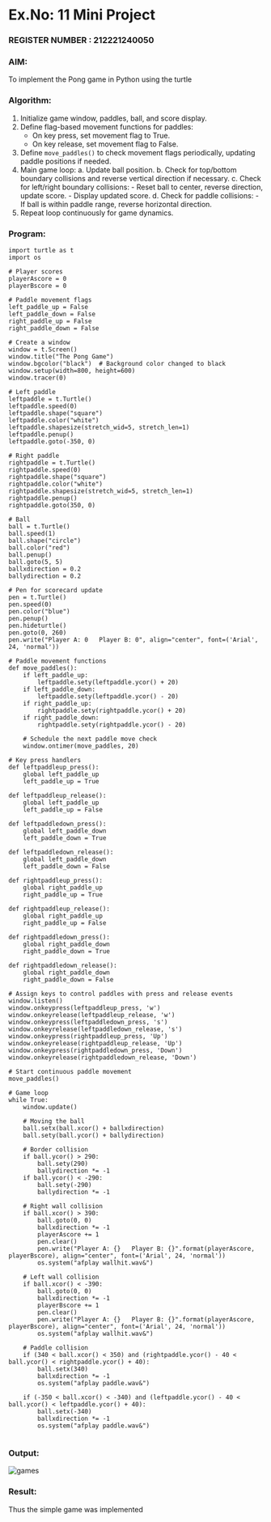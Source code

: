 # Ex.No: 11  Mini Project                                                                        
### REGISTER NUMBER : 212221240050
### AIM: 
To implement the Pong game in Python using the turtle
### Algorithm:
1. Initialize game window, paddles, ball, and score display.
2. Define flag-based movement functions for paddles:
    - On key press, set movement flag to True.
    - On key release, set movement flag to False.
3. Define `move_paddles()` to check movement flags periodically, updating paddle positions if needed.
4. Main game loop:
    a. Update ball position.
    b. Check for top/bottom boundary collisions and reverse vertical direction if necessary.
    c. Check for left/right boundary collisions:
        - Reset ball to center, reverse direction, update score.
        - Display updated score.
    d. Check for paddle collisions:
        - If ball is within paddle range, reverse horizontal direction.
5. Repeat loop continuously for game dynamics.


### Program:
```
import turtle as t
import os

# Player scores
playerAscore = 0
playerBscore = 0

# Paddle movement flags
left_paddle_up = False
left_paddle_down = False
right_paddle_up = False
right_paddle_down = False

# Create a window
window = t.Screen()
window.title("The Pong Game")
window.bgcolor("black")  # Background color changed to black
window.setup(width=800, height=600)
window.tracer(0)

# Left paddle
leftpaddle = t.Turtle()
leftpaddle.speed(0)
leftpaddle.shape("square")
leftpaddle.color("white")
leftpaddle.shapesize(stretch_wid=5, stretch_len=1)
leftpaddle.penup()
leftpaddle.goto(-350, 0)

# Right paddle
rightpaddle = t.Turtle()
rightpaddle.speed(0)
rightpaddle.shape("square")
rightpaddle.color("white")
rightpaddle.shapesize(stretch_wid=5, stretch_len=1)
rightpaddle.penup()
rightpaddle.goto(350, 0)

# Ball
ball = t.Turtle()
ball.speed(1)
ball.shape("circle")
ball.color("red")
ball.penup()
ball.goto(5, 5)
ballxdirection = 0.2
ballydirection = 0.2

# Pen for scorecard update
pen = t.Turtle()
pen.speed(0)
pen.color("blue")
pen.penup()
pen.hideturtle()
pen.goto(0, 260)
pen.write("Player A: 0   Player B: 0", align="center", font=('Arial', 24, 'normal'))

# Paddle movement functions
def move_paddles():
    if left_paddle_up:
        leftpaddle.sety(leftpaddle.ycor() + 20)
    if left_paddle_down:
        leftpaddle.sety(leftpaddle.ycor() - 20)
    if right_paddle_up:
        rightpaddle.sety(rightpaddle.ycor() + 20)
    if right_paddle_down:
        rightpaddle.sety(rightpaddle.ycor() - 20)

    # Schedule the next paddle move check
    window.ontimer(move_paddles, 20)

# Key press handlers
def leftpaddleup_press():
    global left_paddle_up
    left_paddle_up = True

def leftpaddleup_release():
    global left_paddle_up
    left_paddle_up = False

def leftpaddledown_press():
    global left_paddle_down
    left_paddle_down = True

def leftpaddledown_release():
    global left_paddle_down
    left_paddle_down = False

def rightpaddleup_press():
    global right_paddle_up
    right_paddle_up = True

def rightpaddleup_release():
    global right_paddle_up
    right_paddle_up = False

def rightpaddledown_press():
    global right_paddle_down
    right_paddle_down = True

def rightpaddledown_release():
    global right_paddle_down
    right_paddle_down = False

# Assign keys to control paddles with press and release events
window.listen()
window.onkeypress(leftpaddleup_press, 'w')
window.onkeyrelease(leftpaddleup_release, 'w')
window.onkeypress(leftpaddledown_press, 's')
window.onkeyrelease(leftpaddledown_release, 's')
window.onkeypress(rightpaddleup_press, 'Up')
window.onkeyrelease(rightpaddleup_release, 'Up')
window.onkeypress(rightpaddledown_press, 'Down')
window.onkeyrelease(rightpaddledown_release, 'Down')

# Start continuous paddle movement
move_paddles()

# Game loop
while True:
    window.update()

    # Moving the ball
    ball.setx(ball.xcor() + ballxdirection)
    ball.sety(ball.ycor() + ballydirection)

    # Border collision
    if ball.ycor() > 290:
        ball.sety(290)
        ballydirection *= -1
    if ball.ycor() < -290:
        ball.sety(-290)
        ballydirection *= -1

    # Right wall collision
    if ball.xcor() > 390:
        ball.goto(0, 0)
        ballxdirection *= -1
        playerAscore += 1
        pen.clear()
        pen.write("Player A: {}   Player B: {}".format(playerAscore, playerBscore), align="center", font=('Arial', 24, 'normal'))
        os.system("afplay wallhit.wav&")

    # Left wall collision
    if ball.xcor() < -390:
        ball.goto(0, 0)
        ballxdirection *= -1
        playerBscore += 1
        pen.clear()
        pen.write("Player A: {}   Player B: {}".format(playerAscore, playerBscore), align="center", font=('Arial', 24, 'normal'))
        os.system("afplay wallhit.wav&")

    # Paddle collision
    if (340 < ball.xcor() < 350) and (rightpaddle.ycor() - 40 < ball.ycor() < rightpaddle.ycor() + 40):
        ball.setx(340)
        ballxdirection *= -1
        os.system("afplay paddle.wav&")

    if (-350 < ball.xcor() < -340) and (leftpaddle.ycor() - 40 < ball.ycor() < leftpaddle.ycor() + 40):
        ball.setx(-340)
        ballxdirection *= -1
        os.system("afplay paddle.wav&")


```










### Output:


![games](https://github.com/user-attachments/assets/03009fbd-882a-42ea-841b-97129201d789)

### Result:
Thus the simple game was implemented
